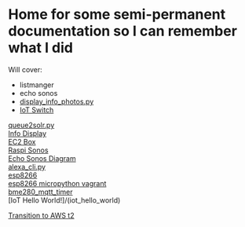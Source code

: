 # Home for some semi-permanent documentation so I can remember what I did

Will cover:

- listmanger
- echo sonos
- [display_info_photos.py](/display_info_photos)
- [IoT Switch](/iot_switch)
 
[queue2solr.py](/queue2solr)  
[Info Display](/info_display)  
[EC2 Box](/ec2)   
[Raspi Sonos](/raspi_sonos)  
[Echo Sonos Diagram](/echo_sonos_diagram)   
[alexa_cli.py](/alexa_cli)   
[esp8266](/esp8266)   
[esp8266 micropython vagrant](/esp8266_micropython_vagrant)  
[bme280_mqtt_timer](/bme280_mqtt_timer)  
[IoT Hello World!]/(iot_hello_world)

[Transition to AWS t2](/transition_to_t2)



